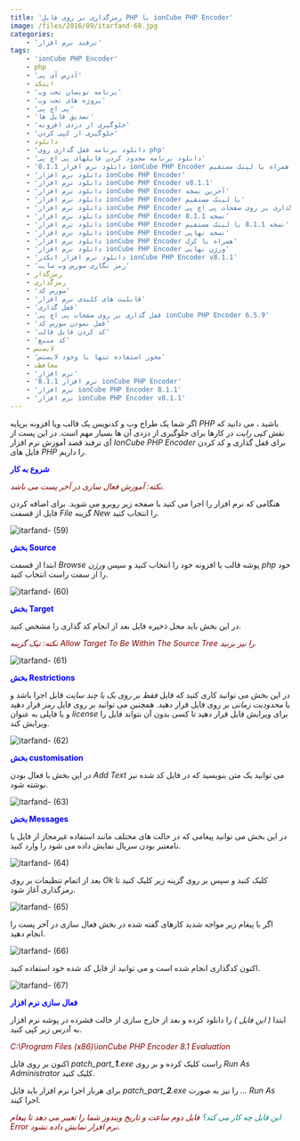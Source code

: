 ```yaml
---
title: 'رمزگذاری بر روی فایل PHP با ionCube PHP Encoder'
image: /files/2016/09/itarfand-68.jpg
categories:
    - 'ترفند نرم افزار'
tags:
    - 'ionCube PHP Encoder'
    - php
    - 'آدرس آی پی'
    - اینکد
    - 'برنامه نویسان تحت وب'
    - 'پروژه های تحت وب'
    - 'پی اچ پی'
    - 'تصدیق فایل ها'
    - 'جلوگیری از دزدی افزونه'
    - 'جلوگیری از کپی کردن'
    - دانلود
    - 'دانلود برنامه قفل گذاری روی php'
    - 'دانلود برنامه محدود کردن فایلهای پی اچ پی'
    - 'دانلود نرم افزار 8.1.1 ionCube PHP Encoder همراه با لینک مستقیم'
    - 'دانلود نرم افزار ionCube PHP Encoder'
    - 'دانلود نرم افزار ionCube PHP Encoder v8.1.1'
    - 'دانلود نرم افزار ionCube PHP Encoder آخرین نسخه'
    - 'دانلود نرم افزار ionCube PHP Encoder با لینک مستقیم'
    - 'دانلود نرم افزار ionCube PHP Encoder قفل گذاری بر روی صفحات پی اچ پی'
    - 'دانلود نرم افزار ionCube PHP Encoder نسخه 8.1.1'
    - 'دانلود نرم افزار ionCube PHP Encoder نسخه 8.1.1 با لینک مستقیم'
    - 'دانلود نرم افزار ionCube PHP Encoder نسخه نهایی'
    - 'دانلود نرم افزار ionCube PHP Encoder همراه با کرک'
    - 'دانلود نرم افزار ionCube PHP Encoder ورژن نهایی'
    - 'دانلود نرم افزار انکدر ionCube PHP Encoder v8.1.1'
    - 'رمز نگاری سورس وب سایت'
    - رمزگذار
    - رمزگذاری
    - 'سورس کد'
    - 'قابلیت های کلیدی نرم افزار'
    - 'قفل گذاری'
    - 'قفل گذاری بر روی صفحات پی اچ پی ionCube PHP Encoder 6.5.9'
    - 'قفل نمودن سورس کد'
    - 'کد کردن فایل قالب'
    - 'کد منبع'
    - لایسنس
    - 'مجوز استفاده تنها با وجود لایسنس'
    - محافظت
    - 'نرم افزار'
    - 'نرم افزار 8.1.1 ionCube PHP Encoder'
    - 'نرم افزار ionCube PHP Encoder 8.1.1'
    - 'نرم افزار ionCube PHP Encoder v8.1.1'
---
```


اگر شما یک طراح وب و کدنویس یک قالب ویا افزونه برپایه *PHP* باشید ، می دانید که نقش *کپی رایت* در کارها برای جلوگیری از دزدی آن ها بسیار مهم است. در این پست از آی ترفند قصد آموزش نرم افزار *IonCube PHP Encoder* برای قفل گذاری و کد کردن فایل های *PHP* را داریم.

<span style="color: #0000ff;">**شروع به کار**</span>

<span style="color: #800000;">*نکته: آموزش فعال سازی در آخر پست می باشد.*</span>

هنگامی که نرم افزار را اجرا می کنید با صفحه زیر روبرو می شوید. برای اضافه کردن فایل از قسمت *File* گزینه *New* را انتخاب کنید.

![itarfand- (59)](/files/2016/09/itarfand-59.jpg)

<span style="color: #0000ff;">**بخش Source**</span>

ابتدا از قسمت *Browse* پوشه قالب یا افزونه خود را انتخاب کنید و سپس *ورژن php* خود را از سمت راست انتخاب کنید.

![itarfand- (60)](/files/2016/09/itarfand-60.jpg)

<span style="color: #0000ff;">**بخش Target**</span>

در این بخش باید محل ذخیره فایل بعد از انجام کد گذاری را مشخص کنید.

<span style="color: #800000;">*نکته: تیک گزینه Allow Target To Be Within The Source Tree را نیز بزنید.*</span>

![itarfand- (61)](/files/2016/09/itarfand-61.jpg)

<span style="color: #0000ff;">**بخش Restrictions**</span>

در این بخش می توانید کاری کنید که فایل *فقط بر روی یک یا چند سایت* قابل اجرا باشد و یا *محدودیت زمانی* بر روی فایل قرار دهید. همچنین می توانید بر روی فایل *رمز* قرار دهید و یا فایلی به عنوان *license* برای ویرایش فایل قرار دهید تا کسی بدون آن نتواند فایل را ویرایش کند.

![itarfand- (62)](/files/2016/09/itarfand-62.jpg)

<span style="color: #0000ff;">**بخش customisation**</span>

در این بخش با فعال بودن *Add Text* می توانید یک متن بنویسید که در فایل کد شده نیز نوشته شود.

![itarfand- (63)](/files/2016/09/itarfand-63.jpg)

<span style="color: #0000ff;">**بخش Messages**</span>

در این بخش می توانید پیغامی که در حالت های مختلف مانند استفاده غیرمجاز از فایل یا نامعتبر بودن سریال نمایش داده می شود را وارد کنید.

![itarfand- (64)](/files/2016/09/itarfand-64.jpg)

بعد از اتمام تنظیمات بر روی *Ok* کلیک کنید و سپس بر روی گزینه زیر کلیک کنید تا رمزگذاری آغاز شود.

![itarfand- (65)](/files/2016/09/itarfand-65.jpg)

اگر با پیغام زیر مواجه شدید کارهای گفته شده در بخش فعال سازی در آخر پست را انجام دهید.

![itarfand- (66)](/files/2016/09/itarfand-66.jpg)

اکنون کدگذاری انجام شده است و می توانید از فایل کد شده خود استفاده کنید.

![itarfand- (67)](/files/2016/09/itarfand-67.jpg)

<span style="color: #0000ff;">**فعال سازی نرم افزار**</span>

ابتدا *( این فایل )* را دانلود کرده و بعد از خارج سازی از حالت فشرده در پوشه نرم افزار به آدرس زیر کپی کنید.

<span style="color: #800000;">*C:\\Program Files (x86)\\ionCube PHP Encoder 8.1 Evaluation*</span>

اکنون بر روی فایل *patch\_part\_**1**.exe* راست کلیک کرده و بر روی *Run As Administrator* کلیک کنید.

برای هربار اجرا نرم افزار باید فایل *patch\_part\_**2**.exe* را نیز به صورت *… Run As* اجرا کیند.

<span style="color: #800000;">*<span style="color: #008080;">این فایل چه کار می کند؟</span> فایل دوم ساعت و تاریخ ویندوز شما را تغییر می دهد تا پیغام Error نرم افزار نمایش داده نشود.*</span>